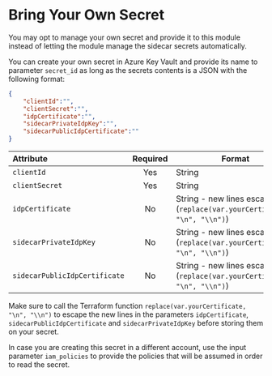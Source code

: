 # Bring Your Own Secret

You may opt to manage your own secret and provide it to this module instead of
letting the module manage the sidecar secrets automatically.

You can create your own secret in Azure Key Vault and provide its name
to parameter `secret_id` as long as the secrets contents is a JSON
with the following format:

```JSON
{
    "clientId":"",
    "clientSecret":"",
    "idpCertificate":"",
    "sidecarPrivateIdpKey":"",
    "sidecarPublicIdpCertificate":""
}
```

| Attribute                     | Required | Format |
| :---------------------------- | :------: | ------ |
| `clientId`                    | Yes      | String |
| `clientSecret`                | Yes      | String |
| `idpCertificate`              | No       | String - new lines escaped (`replace(var.yourCertificate, "\n", "\\n")`) |
| `sidecarPrivateIdpKey`        | No       | String - new lines escaped (`replace(var.yourCertificate, "\n", "\\n")`) |
| `sidecarPublicIdpCertificate` | No       | String - new lines escaped (`replace(var.yourCertificate, "\n", "\\n")`) |

Make sure to call the Terraform function `replace(var.yourCertificate, "\n", "\\n")`
to escape the new lines in the parameters `idpCertificate`,
`sidecarPublicIdpCertificate` and `sidecarPrivateIdpKey` before storing them on
your secret.

In case you are creating this secret in a different account, use the input
parameter `iam_policies` to provide the policies that will be
assumed in order to read the secret.
